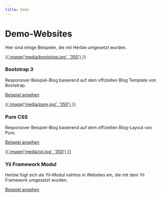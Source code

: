 ```yaml
---
title: Demo
---
```


# Demo-Websites

Hier sind einige Beispiele, die mit Herbie umgesetzt wurden.

<div class="media">
    <a href="http://demo.getherbie.org/bootstrap" target="_blank">{{ image('media/bootstrap.jpg', '350') }}</a>
    <h3>Bootstrap 3</h3>
    <p>Responsiver Beispiel-Blog basierend auf dem offiziellen Blog Template von Bootstrap.</p>
    <p><a href="http://demo.getherbie.org/bootstrap" target="_blank">Beispiel ansehen</a></p>
</div>

<div class="media">
    <a href="http://demo.getherbie.org/pure" target="_blank">{{ image('media/pure.jpg', '350') }}</a>
    <h3>Pure CSS</h3>
    <p>Responsiver Beispiel-Blog basierend auf dem offiziellen Blog-Layout von Pure.</p>
    <p><a href="http://demo.getherbie.org/pure" target="_blank">Beispiel ansehen</a></p>
</div>

<div class="media">
    <a href="http://demo.getherbie.org/yii" target="_blank">{{ image('media/yii.jpg', '350') }}</a>
    <h3>Yii Framework Modul</h3>
    <p>Herbie fügt sich als Yii-Modul nahtlos in Websites ein, die mit dem Yii Framework umgesetzt wurden.</p>
    <p><a href="http://demo.getherbie.org/yii" target="_blank">Beispiel ansehen</a></p>
</div>